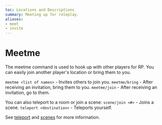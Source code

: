 ```yaml
---
toc: Locations and Descriptions
summary: Meeting up for roleplay.
aliases:
- meet
- invite
---
```

# Meetme

The meetme command is used to hook up with other players for RP.  You can easily join another player's location or bring them to you.

`meetme <list of names>` - Invites others to join you.
`meetme/bring` - After receiving an invitation, bring them to you.
`meetme/join` - After receiving an invitation, go to them.

You can also teleport to a room or join a scene:
`scene/join <#>` - Joins a scene.
`teleport <destination>` - Teleports yourself.

See [teleport](/help/teleport) and [scenes](/help/scenes) for more information.
